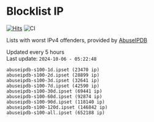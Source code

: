# Blocklist IP

[![Hits](https://hits.seeyoufarm.com/api/count/incr/badge.svg?url=https%3A%2F%2Fgithub.com%2Fborestad%2Fblocklist-ip%2F&count_bg=%2379C83D&title_bg=%23555555&icon=&icon_color=%23E7E7E7&title=hits&edge_flat=false)](https://hits.seeyoufarm.com)  ![CI](https://img.shields.io/github/workflow/status/borestad/blocklist-ip/CI?style=flat-square)

Lists with worst IPv4 offenders, provided by [AbuseIPDB](https://www.abuseipdb.com/)

<!-- FOOTER-PLACEHOLDER -->
Updated every 5 hours<br>
Last update: `2024-10-06 - 05:22:48`
```
abuseipdb-s100-1d.ipset (23470 ip)
abuseipdb-s100-2d.ipset (28899 ip)
abuseipdb-s100-3d.ipset (32641 ip)
abuseipdb-s100-7d.ipset (42590 ip)
abuseipdb-s100-30d.ipset (69441 ip)
abuseipdb-s100-60d.ipset (92874 ip)
abuseipdb-s100-90d.ipset (118140 ip)
abuseipdb-s100-120d.ipset (146842 ip)
abuseipdb-s100-all.ipset (652188 ip)
```
